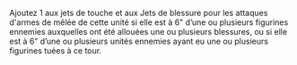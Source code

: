 Ajoutez 1 aux jets de touche et aux Jets
de blessure pour les attaques d'armes
de mêlée de cette unité si elle est à 6"
d’une ou plusieurs figurines ennemies
auxquelles ont été allouées une ou
plusieurs blessures, ou si elle est à 6”
d’une ou plusieurs unités ennemies
ayant eu une ou plusieurs figurines
tuées à ce tour.
